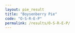 ```yaml
---
layout: pie_result
title: "Boysenberry Pie"
code: "O-S-R-E-P"
permalink: /results/O-S-R-E-P/
---
```

